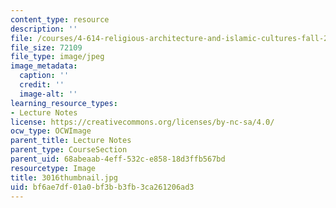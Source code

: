 ```yaml
---
content_type: resource
description: ''
file: /courses/4-614-religious-architecture-and-islamic-cultures-fall-2002/bf6ae7df01a0bf3bb3fb3ca261206ad3_3016thumbnail.jpg
file_size: 72109
file_type: image/jpeg
image_metadata:
  caption: ''
  credit: ''
  image-alt: ''
learning_resource_types:
- Lecture Notes
license: https://creativecommons.org/licenses/by-nc-sa/4.0/
ocw_type: OCWImage
parent_title: Lecture Notes
parent_type: CourseSection
parent_uid: 68abeaab-4eff-532c-e858-18d3ffb567bd
resourcetype: Image
title: 3016thumbnail.jpg
uid: bf6ae7df-01a0-bf3b-b3fb-3ca261206ad3
---
```

